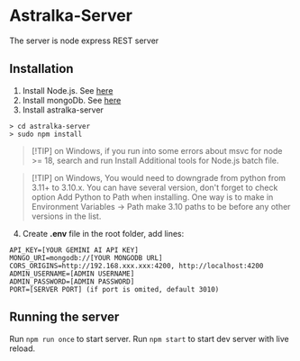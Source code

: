# Astralka-Server
The server is node express REST server
## Installation
1. Install Node.js. See [here](https://nodejs.org/en/learn/getting-started/how-to-install-nodejs)
2. Install mongoDb. See [here](https://www.mongodb.com/docs/manual/installation/)
3. Install astralka-server
````
> cd astralka-server
> sudo npm install
````

> [!TIP] on Windows, if you run into some errors about msvc for node >= 18, search and run Install Additional tools for Node.js batch file.

> [!TIP] on Windows, You would need to downgrade from python from 3.11+ to 3.10.x. 
> You can have several version, don't forget to check option Add Python to Path when installing. 
> One way is to make in Environment Variables -> Path make 3.10 paths to be before any other versions in the list.


4. Create **.env** file in the root folder, add lines:
````
API_KEY=[YOUR GEMINI AI API KEY]
MONGO_URI=mongodb://[YOUR MONGODB URL]
CORS_ORIGINS=http://192.168.xxx.xxx:4200, http://localhost:4200
ADMIN_USERNAME=[ADMIN USERNAME]
ADMIN_PASSWORD=[ADMIN PASSWORD]
PORT=[SERVER PORT] (if port is omited, default 3010)
````
## Running the server
Run `npm run once` to start server. 
Run `npm start` to start dev server with live reload.


